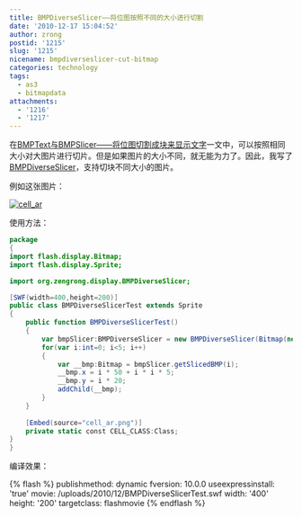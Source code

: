 ```yaml
---
title: BMPDiverseSlicer——将位图按照不同的大小进行切割
date: '2010-12-17 15:04:52'
author: zrong
postid: '1215'
slug: '1215'
nicename: bmpdiverseslicer-cut-bitmap
categories: technology
tags:
  - as3
  - bitmapdata
attachments:
  - '1216'
  - '1217'
---
```


在[BMPText与BMPSlicer——将位图切割成块来显示文字][2]一文中，可以按照相同大小对大图片进行切片。但是如果图片的大小不同，就无能为力了。因此，我写了[BMPDiverseSlicer](http://code.google.com/p/zrong/source/browse/trunk/src/org/zengrong/display/BMPDiverseSlicer.as)，支持切块不同大小的图片。

例如这张图片：  

[![](/uploads/2010/12/cell_ar.png "cell_ar")](/uploads/2010/12/cell_ar.png)  
<!--more-->  
使用方法：

``` actionscript
package
{
import flash.display.Bitmap;
import flash.display.Sprite;

import org.zengrong.display.BMPDiverseSlicer;

[SWF(width=400,height=200)]
public class BMPDiverseSlicerTest extends Sprite
{
    public function BMPDiverseSlicerTest()
    {
        var bmpSlicer:BMPDiverseSlicer = new BMPDiverseSlicer(Bitmap(new CELL_CLASS()).bitmapData, [38,47,59,71,86], [42,53,66,80,96]);
        for(var i:int=0; i<5; i++)
        {
            var __bmp:Bitmap = bmpSlicer.getSlicedBMP(i);
            __bmp.x = i * 50 + i * i * 5;
            __bmp.y = i * 20;
            addChild(__bmp);
        }
    }
    
    [Embed(source="cell_ar.png")]
    private static const CELL_CLASS:Class;
}
}
```

编译效果：

{% flash %}
publishmethod: dynamic
fversion: 10.0.0
useexpressinstall: 'true'
movie: /uploads/2010/12/BMPDiverseSlicerTest.swf
width: '400'
height: '200'
targetclass: flashmovie
{% endflash %}

[1]: https://github.com/zrong/as3/blob/master/src/org/zengrong/display/bmp/BMPDiverseSlicer.as
[2]: https://blog.zengrong.net/post/1202.html
